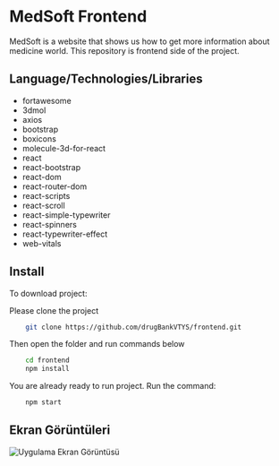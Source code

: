 
# MedSoft Frontend

MedSoft is a website that shows us how to get more information about medicine world. This repository is frontend side of the project. 




## Language/Technologies/Libraries

* fortawesome
* 3dmol
* axios
* bootstrap
* boxicons
* molecule-3d-for-react
* react
* react-bootstrap
* react-dom
* react-router-dom
* react-scripts
* react-scroll
* react-simple-typewriter
* react-spinners
* react-typewriter-effect
* web-vitals
  
## Install 

To download project:

Please clone the project
```bash 
    git clone https://github.com/drugBankVTYS/frontend.git
```
Then open the folder and run commands below
```bash 
    cd frontend
    npm install 
  ```

You are already ready to run project. Run the command:
```bash 
    npm start
  ```

  
## Ekran Görüntüleri

![Uygulama Ekran Görüntüsü](https://via.placeholder.com/468x300?text=App+Screenshot+Here)

  